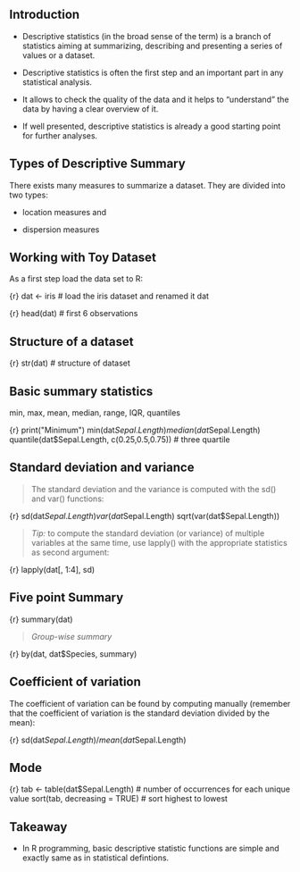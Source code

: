 ## Introduction

- Descriptive statistics (in the broad sense of the term) is a branch of statistics aiming at summarizing, describing and presenting a series of values or a dataset.

- Descriptive statistics is often the first step and an important part in any statistical analysis.

- It allows to check the quality of the data and it helps to “understand” the data by having a clear overview of it.

- If well presented, descriptive statistics is already a good starting point for further analyses.

## Types of Descriptive Summary

There exists many measures to summarize a dataset. They are divided into two types:

- location measures and

- dispersion measures

## Working with Toy Dataset


As a first step load the data set to R:

{r}
dat <- iris # load the iris dataset and renamed it dat


{r}
head(dat) # first 6 observations


## Structure of a dataset

{r}
str(dat) # structure of dataset




## Basic summary statistics


min, max, mean, median, range, IQR, quantiles



{r}
print("Minimum")
min(dat$Sepal.Length)
median(dat$Sepal.Length)
quantile(dat$Sepal.Length, c(0.25,0.5,0.75)) # three quartile



## Standard deviation and variance

> The standard deviation and the variance is computed with the sd() and var() functions:

{r}
sd(dat$Sepal.Length)
var(dat$Sepal.Length)
sqrt(var(dat$Sepal.Length))


>*Tip:* to compute the standard deviation (or variance) of multiple variables at the same time, use lapply() with the appropriate statistics as second argument:

{r}
lapply(dat[, 1:4], sd)


## Five point Summary

{r}
summary(dat)


>*Group-wise summary*

{r}
by(dat, dat$Species, summary)



## Coefficient of variation

The coefficient of variation can be found by computing manually (remember that the coefficient of variation is the standard deviation divided by the mean):

{r}
sd(dat$Sepal.Length) / mean(dat$Sepal.Length)

## Mode

{r}
tab <- table(dat$Sepal.Length) # number of occurrences for each unique value
sort(tab, decreasing = TRUE) # sort highest to lowest


## Takeaway

- In R programming, basic descriptive statistic functions are simple and exactly same as in statistical defintions.
